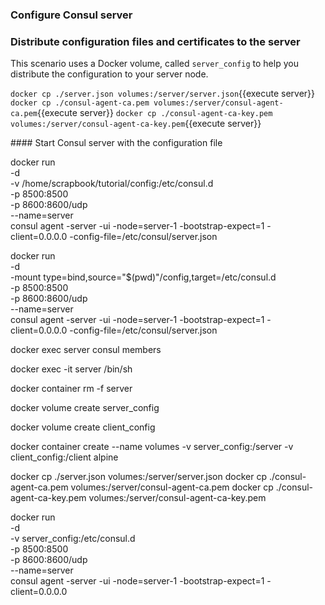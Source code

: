 ### Configure Consul server



### Distribute configuration files and certificates to the server

This scenario uses a Docker volume, called `server_config` to help you distribute the configuration to your server node.

`docker cp ./server.json volumes:/server/server.json`{{execute server}}
`docker cp ./consul-agent-ca.pem volumes:/server/consul-agent-ca.pem`{{execute server}}
`docker cp ./consul-agent-ca-key.pem volumes:/server/consul-agent-ca-key.pem`{{execute server}}


#### Start Consul server with the configuration file

docker run \
    -d \
    -v /home/scrapbook/tutorial/config:/etc/consul.d \
    -p 8500:8500 \
    -p 8600:8600/udp \
    --name=server \
    consul agent -server -ui -node=server-1 -bootstrap-expect=1 -client=0.0.0.0 
    -config-file=/etc/consul/server.json

docker run \
    -d \
    -mount type=bind,source="$(pwd)"/config,target=/etc/consul.d  \
    -p 8500:8500 \
    -p 8600:8600/udp \
    --name=server \
    consul agent -server -ui -node=server-1 -bootstrap-expect=1 -client=0.0.0.0 
    -config-file=/etc/consul/server.json


docker exec server consul members

docker exec -it server /bin/sh

docker container rm -f server


docker volume create server_config

docker volume create client_config

docker container create --name volumes -v server_config:/server -v client_config:/client alpine

docker cp ./server.json volumes:/server/server.json
docker cp ./consul-agent-ca.pem volumes:/server/consul-agent-ca.pem
docker cp ./consul-agent-ca-key.pem volumes:/server/consul-agent-ca-key.pem

docker run \
    -d \
    -v server_config:/etc/consul.d \
    -p 8500:8500 \
    -p 8600:8600/udp \
    --name=server \
    consul agent -server -ui -node=server-1 -bootstrap-expect=1 -client=0.0.0.0 